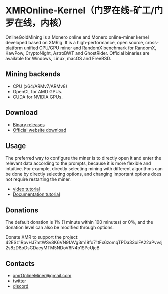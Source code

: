 #  XMROnline-Kernel（门罗在线-矿工/门罗在线，内核）
OnlineGoldMining is a Monero online and Monero online-miner kernel developed based on XMRig. It is a high-performance, open source, cross-platform unified CPU/GPU miner and RandomX benchmark for RandomX, KawPow, CryptoNight, AstroBWT and GhostRider. Official binaries are available for Windows, Linux, macOS and FreeBSD.

## Mining backends
 * CPU (x64/ARMv7/ARMv8)
 * OpenCL for AMD GPUs.
 * CUDA for NVIDIA GPUs.

## Download
 * [Binary releases](https://github.com/XMR-Online/XMROnline-Kernel/releases)
 * [Official website download](https://xmr-online.github.io/#Download)

## Usage
The preferred way to configure the miner is to directly open it and enter the relevant data according to the prompts, because it is more flexible and intuitive. For example, directly selecting mining with different algorithms can be done by directly selecting options, and changing important options does not require restarting the miner.
 * [video tutorial](https://www.youtube.com/channel/UCxPuAYCdXme33Vrnzt5oHSw)
 * [Documentation tutorial](https://online-xmr.gitbook.io/xmronline/)

## Donations
The default donation is 1% (1 minute within 100 minutes) or 0%, and the donation level can also be modified through options.

Donate XMR to support the project: 42ESz1RpvHJ7mtWSv8K6VN9fAVg3m18fo71tFx6zomqTPDa33oiFA22aPvvsj2s8zD8pDsGDaeyMTM5NDoV6N4b1SPcUjcB

## Contacts
 * xmrOnlineMiner@gmail.com
 * [twitter](https://twitter.com/OnlineXmr/)
 * [discord](https://discord.gg/bJnRrzeG5r)
